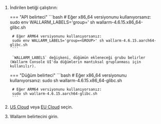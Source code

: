 1. İndirilen betiği çalıştırın:

    === "API belirteci"
        ```bash
        # Eğer x86_64 versiyonunu kullanıyorsanız:
        sudo env WALLARM_LABELS='group=<GROUP>' sh wallarm-4.6.15.x86_64-glibc.sh

        # Eğer ARM64 versiyonunu kullanıyorsanız:
        sudo env WALLARM_LABELS='group=<GROUP>' sh wallarm-4.6.15.aarch64-glibc.sh
        ```
        
        `WALLARM_LABELS` değişkeni, düğümün ekleneceği grubu belirler (Wallarm Console UI'da düğümlerin mantıksal gruplanması için kullanılır).

    === "Düğüm belirteci"
        ```bash
        # Eğer x86_64 versiyonunu kullanıyorsanız:
        sudo sh wallarm-4.6.15.x86_64-glibc.sh

        # Eğer ARM64 versiyonunu kullanıyorsanız:
        sudo sh wallarm-4.6.15.aarch64-glibc.sh
        ```

1. [US Cloud](https://us1.my.wallarm.com/) veya [EU Cloud](https://my.wallarm.com/) seçin.
1. Wallarm belirtecini girin.